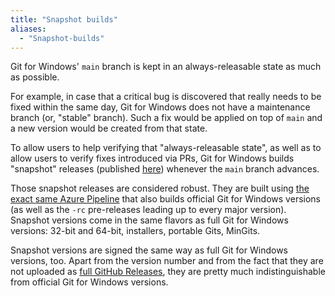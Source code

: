 ```yaml
---
title: "Snapshot builds"
aliases:
  - "Snapshot-builds"
---
```

Git for Windows' `main` branch is kept in an always-releasable state as much as possible.

For example, in case that a critical bug is discovered that really needs to be fixed within the same day, Git for Windows does not have a maintenance branch (or, "stable" branch). Such a fix would be applied on top of `main` and a new version would be created from that state.

To allow users to help verifying that "always-releasable state", as well as to allow users to verify fixes introduced via PRs, Git for Windows builds "snapshot" releases (published [here](https://gitforwindows.org/git-snapshots/)) whenever the `main` branch advances.

Those snapshot releases are considered robust. They are built using [the exact same Azure Pipeline](https://dev.azure.com/git-for-windows/git/_build?definitionId=34&_a=summary) that also builds official Git for Windows versions (as well as the `-rc` pre-releases leading up to every major version). Snapshot versions come in the same flavors as full Git for Windows versions: 32-bit and 64-bit, installers, portable Gits, MinGits.

Snapshot versions are signed the same way as full Git for Windows versions, too. Apart from the version number and from the fact that they are not uploaded as [full GitHub Releases](https://github.com/git-for-windows/git/releases), they are pretty much indistinguishable from official Git for Windows versions.

